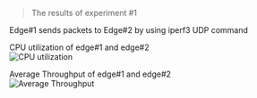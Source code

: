 > The results of experiment #1 <br/>

Edge#1 sends packets to Edge#2 by using iperf3 UDP command <br/>

CPU utilization of edge#1 and edge#2 <br/>
![CPU utilization](https://github.com/TNatapon/Privacy_SDN_Edge_IoT/blob/main/PlanB/CPU_utilization_Experiment/version2_Experiment_style/Experiment1_updated_testingFrequency/CPU_utilization_ex1.png)<br/>

Average Throughput of edge#1 and edge#2 <br/>
![Average Throughput](https://github.com/TNatapon/Privacy_SDN_Edge_IoT/blob/main/PlanB/CPU_utilization_Experiment/version2_Experiment_style/Experiment1_updated_testingFrequency/Throughput_ec1.png) <br/>
